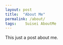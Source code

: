 ```yaml
---
layout: post
title:  "About Me"
permalink: /about/
tags:    Suisei AboutMe
---
```

This just a post about me.
